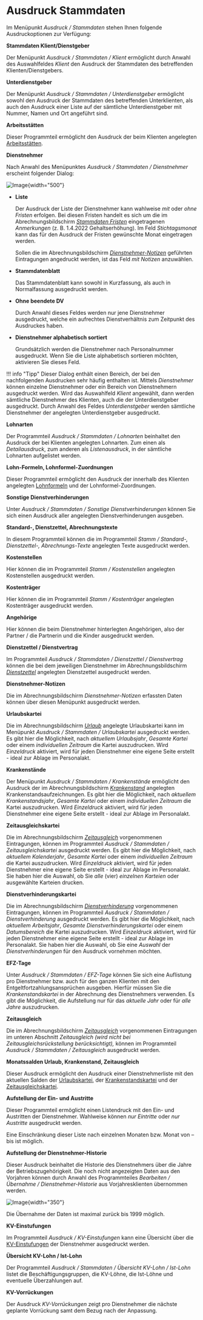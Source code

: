 # Ausdruck Stammdaten

Im Menüpunkt *Ausdruck / Stammdaten* stehen Ihnen folgende Ausdruckoptionen zur Verfügung:

**Stammdaten Klient/Dienstgeber**

Der Menüpunkt *Ausdruck / Stammdaten / Klient* ermöglicht durch Anwahl des Aus­wahlfeldes *Klient* den Ausdruck der Stammdaten des betreffenden Klienten/Dienstgebers.

**Unterdienstgeber**

Der Menüpunkt *Ausdruck / Stammdaten / Unterdienstgeber* ermöglicht sowohl den Ausdruck der Stammdaten des betreffenden Unterklienten, als auch den Ausdruck einer Liste auf der sämtliche Unterdienstgeber mit Nummer, Namen und Ort angeführt sind.

**Arbeitsstätten**

Dieser Programmteil ermöglicht den Ausdruck der beim Klienten angelegten [Arbeitsstätten](../Klientenstammdaten/Arbeitsstätten%20-%20Lohnzettel%20Finanz.md).

**Dienstnehmer**

Nach Anwahl des Menüpunktes *Ausdruck / Stammdaten / Dienstnehmer* erscheint folgender Dialog:

![Image](<img/image218.png>){width="500"}

- **Liste**

    Der Ausdruck der Liste der Dienstnehmer kann wahlweise *mit* oder *ohne Fristen* erfolgen. Bei diesen Fristen handelt es sich um die im Abrechnungsbildschirm [*Stammdaten Fristen*](../Abrechnungsbildschirme/Stammdaten_Fristen.md) eingetragenen *Anmerkungen* (z. B. 1.4.2022 Gehaltserhöhung). Im Feld *Stichtagsmonat* kann das für den Ausdruck der Fristen gewünschte Monat eingetragen werden.

    Sollen die im Abrechnungsbildschirm [*Dienstnehmer-Notizen*](../Abrechnungsbildschirme/Dienstnehmer_Notizen.md) geführten Eintragungen angedruckt werden, ist das Feld *mit Notizen* anzuwählen.

- **Stammdatenblatt**

    Das Stammdatenblatt kann sowohl in Kurzfassung, als auch in Normalfassung ausgedruckt werden.

- **Ohne beendete DV**

    Durch Anwahl dieses Feldes werden nur jene Dienstnehmer ausgedruckt, welche ein aufrechtes Dienstverhältnis zum Zeitpunkt des Ausdruckes haben.

- **Dienstnehmer alphabetisch sortiert**

    Grundsätzlich werden die Dienstnehmer nach Personalnummer ausgedruckt. Wenn Sie die Liste alphabetisch sortieren möchten, aktivieren Sie dieses Feld.

!!! info "Tipp"
    Dieser Dialog enthält einen Bereich, der bei den nachfolgenden Ausdrucken sehr häufig enthalten ist. Mittels *Dienstnehmer* können einzelne Dienstnehmer oder ein Bereich von Dienstnehmern ausgedruckt werden. Wird das Auswahlfeld *Klient* angewählt, dann werden sämtliche Dienstnehmer des Klienten, auch die der Unterdienstgeber ausgedruckt. Durch Anwahl des Feldes *Unterdienstgeber* werden sämtliche Dienstnehmer der angelegten Unterdienstgeber ausgedruckt.

**Lohnarten**

Der Programmteil *Ausdruck / Stammdaten / Lohnarten* beinhaltet den Ausdruck der bei Klienten angelegten Lohnarten. Zum einen als *Detailausdruck*, zum anderen als *Listenausdruck*, in der sämtliche Lohnarten aufgelistet werden.

**Lohn-Formeln, Lohnformel-Zuordnungen**

Dieser Programmteil ermöglicht den Ausdruck der innerhalb des Klienten angelegten [Lohnformeln](../Lohnformeln/Verwaltung%20der%20Lohnformeln%20innerhalb%20eines%20Klienten/Anlage%20von%20Lohnformeln.md) und der Lohnformel-Zuordnungen.

**Sonstige Dienstverhinderungen**

Unter *Ausdruck / Stammdaten / Sonstige Dienstverhinderungen* können Sie sich einen Ausdruck aller angelegten Dienstverhinderungen ausgeben.

**Standard-, Dienstzettel, Abrechnungstexte**

In diesem Programmteil können die im Programmteil *Stamm / Standard-, Dienstzettel-, Abrechnungs-Texte* angelegten Texte ausgedruckt werden.

**Kostenstellen**

Hier können die im Programmteil *Stamm / Kostenstellen* angelegten Kostenstellen ausgedruckt werden.

**Kostenträger**

Hier können die im Programmteil *Stamm / Kostenträger* angelegten Kostenträger ausgedruckt werden.

**Angehörige**

Hier können die beim Dienstnehmer hinterlegten Angehörigen, also der Partner / die Partnerin und die Kinder ausgedruckt werden.

**Dienstzettel / Dienstvertrag**

Im Programmteil *Ausdruck / Stammdaten / Dienstzettel / Dienstvertrag* können die bei dem jeweiligen Dienstnehmer im Abrechnungsbildschirm [*Dienstzettel*](../Abrechnungsbildschirme/Dienstzettel.md) angelegten Dienstzettel ausgedruckt werden.

**Dienstnehmer-Notizen**

Die im Abrechnungsbildschirm *Dienstnehmer-Notizen* erfassten Daten können über diesen Menüpunkt ausgedruckt werden.

**Urlaubskartei**

Die im Abrechnungsbildschirm [*Urlaub*](../Abrechnungsbildschirme/Urlaub.md) angelegte Urlaubskartei kann im Menüpunkt *Ausdruck / Stammdaten / Urlaubskartei* ausgedruckt werden. Es gibt hier die Möglichkeit, nach *aktuellem Urlaubsjahr*, *Gesamte Kartei* oder einem *individuellen Zeitraum* die Kartei auszudrucken. Wird *Einzeldruck* aktiviert, wird für jeden Dienstnehmer eine eigene Seite erstellt - ideal zur Ablage im Personalakt.

**Krankenstände**

Der Menüpunkt *Ausdruck / Stammdaten / Krankenstände* ermöglicht den Ausdruck der im Abrechnungsbildschirm [*Krankenstand*](../Abrechnungsbildschirme/Krankenstand.md) angelegten Kranken­standsaufzeichnungen. Es gibt hier die Möglichkeit, nach *aktuellem Krankenstandsjahr*, *Gesamte Kartei* oder einem *individuellen Zeitraum* die Kartei auszudrucken. Wird *Einzeldruck* aktiviert, wird für jeden Dienstnehmer eine eigene Seite erstellt - ideal zur Ablage im Personalakt.

**Zeitausgleichskartei**

Die im Abrechnungsbildschirm [*Zeitausgleich*](../Abrechnungsbildschirme/Zeitausgleich.md) vorgenommenen Eintragungen, können im Programmteil *Ausdruck / Stammdaten / Zeitausgleichskartei* ausgedruckt werden. Es gibt hier die Möglichkeit, nach *aktuellem Kalenderjahr*, *Gesamte Kartei* oder einem *individuellen Zeitraum* die Kartei auszudrucken. Wird *Einzeldruck* aktiviert, wird für jeden Dienstnehmer eine eigene Seite erstellt - ideal zur Ablage im Personalakt. Sie haben hier die Auswahl, ob Sie *alle* (vier) *einzelnen Karteien* oder ausgewählte Karteien drucken.

**Dienstverhinderungskartei**

Die im Abrechnungsbildschirm [*Dienstverhinderung*](../Abrechnungsbildschirme/Dienstverhinderung.md) vorgenommenen Eintragungen, können im Programmteil *Ausdruck / Stammdaten / Dienstverhinderung* ausgedruckt werden. Es gibt hier die Möglichkeit, nach *aktuellem Arbeitsjahr*, *Gesamte Dienstverhinderungskartei* oder einem *Datumsbereich* die Kartei auszudrucken. Wird *Einzeldruck* aktiviert, wird für jeden Dienstnehmer eine eigene Seite erstellt - ideal zur Ablage im Personalakt. Sie haben hier die Auswahl, ob Sie eine *Auswahl* der *Dienstverhinderungen* für den Ausdruck vornehmen möchten.

**EFZ-Tage**

Unter *Ausdruck / Stammdaten / EFZ-Tage* können Sie sich eine Auflistung pro Dienstnehmer bzw. auch für den ganzen Klienten mit den Entgeltfortzahlungsansprüchen ausgeben. Hierfür müssen Sie die *Krankenstandskartei* in der Abrechnung des Dienstnehmers verwenden. Es gibt die Möglichkeit, die Aufstellung nur für das *aktuelle Jahr* oder für *alle Jahre* auszudrucken.

**Zeitausgleich**

Die im Abrechnungsbildschirm [*Zeitausgleich*](../Abrechnungsbildschirme/Zeitausgleich.md) vorgenommenen Eintragungen im unteren Abschnitt *Zeitausgleich (wird nicht bei Zeitausgleichsrückstellung berücksichtigt),* können im Programmteil *Ausdruck / Stammdaten / Zeitausgleich* ausgedruckt werden.

**Monatssalden Urlaub, Krankenstand, Zeitausgleich**

Dieser Ausdruck ermöglicht den Ausdruck einer Dienstnehmerliste mit den aktuellen Salden der [Urlaubskartei](../Abrechnungsbildschirme/Urlaub.md), der [Krankenstandskartei](../Abrechnungsbildschirme/Krankenstand.md) und der [Zeitausgleichskartei](../Abrechnungsbildschirme/Zeitausgleich.md).

**Aufstellung der Ein- und Austritte**

Dieser Programmteil ermöglicht einen Listendruck mit den Ein- und Austritten der Dienstnehmer. Wahlweise können *nur Eintritte* oder *nur Austritte* ausgedruckt werden.

Eine Einschränkung dieser Liste nach einzelnen Monaten bzw. Monat von – bis ist möglich.

**Aufstellung der Dienstnehmer-Historie**

Dieser Ausdruck beinhaltet die Historie des Dienstnehmers über die Jahre der Betriebszugehörigkeit. Die noch nicht angezeigten Daten aus den Vorjahren können durch Anwahl des Programmteiles *Bearbeiten / Übernahme / Dienstnehmer-Historie* aus Vorjahresklienten übernommen werden.

![Image](<img/image219.png>){width="350"}

Die Übernahme der Daten ist maximal zurück bis 1999 möglich.

**KV-Einstufungen**

Im Programmteil *Ausdruck / KV-Einstufungen* kann eine Übersicht über die [KV-Einstufungen](../Kollektivverträge/Abrechnungsbildschirm%20Kollektivvertrag.md) der Dienstnehmer ausgedruckt werden.

**Übersicht KV-Lohn / Ist-Lohn**

Der Programmteil *Ausdruck / Stammdaten / Übersicht KV-Lohn / Ist-Lohn* listet die Beschäftigungsgruppen, die KV-Löhne, die Ist-Löhne und eventuelle Überzahlungen auf.

**KV-Vorrückungen**

Der Ausdruck *KV-Vorrückungen* zeigt pro Dienstnehmer die nächste geplante Vorrückung samt dem Bezug nach der Anpassung.